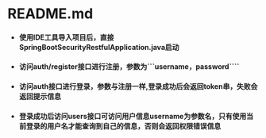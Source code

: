 # README.md

- #### 使用IDE工具导入项目后，直接SpringBootSecurityRestfulApplication.java启动
- #### 访问auth/register接口进行注册，参数为```username，password````
- #### 访问auth接口进行登录，参数与注册一样,登录成功后会返回token串，失败会返回提示信息
- #### 登录成功后访问users接口可访问用户信息username为参数名，只有使用当前登录的用户名才能查询到自己的信息，否则会返回权限错误信息

